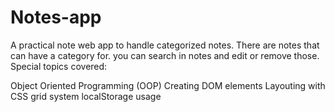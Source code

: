 # Notes-app
A practical note web app to handle categorized notes. There are notes that can have a category for. you can search in notes and edit or remove those.
Special topics covered:

Object Oriented Programming (OOP)
Creating DOM elements
Layouting with CSS grid system
localStorage usage
